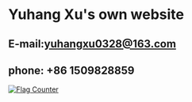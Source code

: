 # Yuhang Xu's own website
## E-mail:yuhangxu0328@163.com
## phone: +86 1509828859
<a href="https://info.flagcounter.com/16m9"><img src="https://s11.flagcounter.com/count2/16m9/bg_FFFFFF/txt_000000/border_CCCCCC/columns_2/maxflags_10/viewers_0/labels_0/pageviews_0/flags_0/percent_0/" alt="Flag Counter" border="0"></a>
